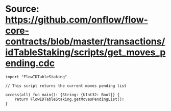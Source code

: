 # Source: https://github.com/onflow/flow-core-contracts/blob/master/transactions/idTableStaking/scripts/get_moves_pending.cdc

```
import "FlowIDTableStaking"

// This script returns the current moves pending list

access(all) fun main(): {String: {UInt32: Bool}} {
    return FlowIDTableStaking.getMovesPendingList()!
}
```